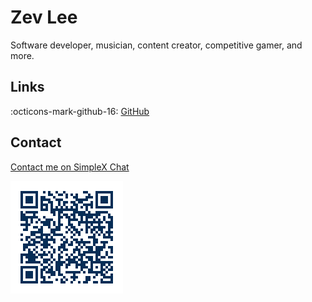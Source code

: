 # Zev Lee

Software developer, musician, content creator, competitive gamer, and more.

## Links

:octicons-mark-github-16: [GitHub](https://github.com/zevlee)

## Contact

[Contact me on SimpleX Chat](https://smp15.simplex.im/a#lT80sfHIV4fpYhI0gT2lbfPdW0IM33L75Ln-R9x-EIo)

![test](assets/images/contact.png "Scan the QR code in SimpleX Chat to connect with me")
